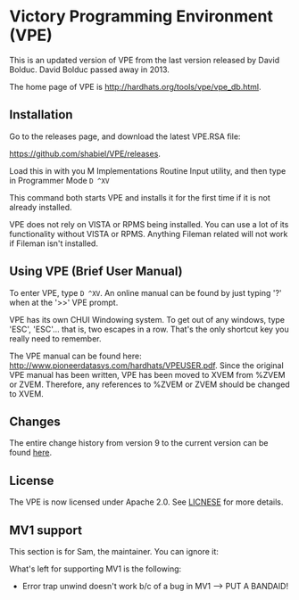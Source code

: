# Victory Programming Environment (VPE)

This is an updated version of VPE from the last version released by David
Bolduc. David Bolduc passed away in 2013.

The home page of VPE is http://hardhats.org/tools/vpe/vpe_db.html.

## Installation
Go to the releases page, and download the latest VPE.RSA file:

https://github.com/shabiel/VPE/releases.

Load this in with you M Implementations Routine Input utility, and then type
in Programmer Mode `D ^XV`

This command both starts VPE and installs it for the first time if it is not
already installed.

VPE does not rely on VISTA or RPMS being installed. You can use a lot of its
functionality without VISTA or RPMS. Anything Fileman related will not work if
Fileman isn't installed.

## Using VPE (Brief User Manual)
To enter VPE, type `D ^XV`.  An online manual can be
found by just typing '?' when at the '>>' VPE prompt. 

VPE has its own CHUI Windowing system. To get out of any windows, type 'ESC',
'ESC'... that is, two escapes in a row. That's the only shortcut key you really
need to remember.

The VPE manual can be found here:
http://www.pioneerdatasys.com/hardhats/VPEUSER.pdf. Since the original VPE
manual has been written, VPE has been moved to XVEM from %ZVEM or ZVEM.
Therefore, any references to %ZVEM or ZVEM should be changed to XVEM.

## Changes
The entire change history from version 9 to the current version can be found
[here](Changes.md).

## License
The VPE is now licensed under Apache 2.0. See [LICNESE](LICENSE) for more details.

## MV1 support
This section is for Sam, the maintainer. You can ignore it:

What's left for supporting MV1 is the following:
- Error trap unwind doesn't work b/c of a bug in MV1 --> PUT A BANDAID!
